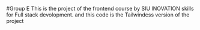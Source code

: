 #Group E
This is the project of the frontend course by SIU INOVATION skills for Full stack devolopment. 
and this code is the Tailwindcss version of the project 
